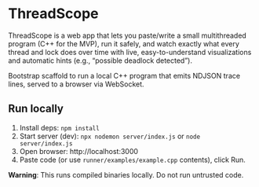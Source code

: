 # ThreadScope
ThreadScope is a web app that lets you paste/write a small multithreaded program (C++ for the MVP), run it safely, and watch exactly what every thread and lock does over time with live, easy-to-understand visualizations and automatic hints (e.g., “possible deadlock detected”).

Bootstrap scaffold to run a local C++ program that emits NDJSON trace lines, served to a browser via WebSocket.

## Run locally
1. Install deps: `npm install`
2. Start server (dev): `npx nodemon server/index.js` or `node server/index.js`
3. Open browser: http://localhost:3000
4. Paste code (or use `runner/examples/example.cpp` contents), click Run.

**Warning**: This runs compiled binaries locally. Do not run untrusted code.

